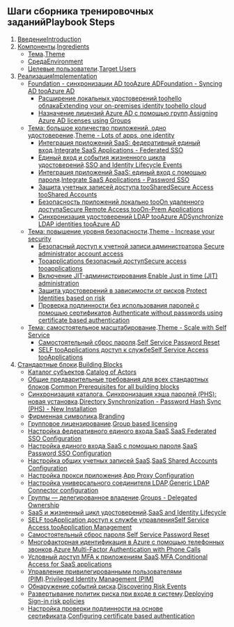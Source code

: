 ## <a name="playbook-steps"></a><span data-ttu-id="d4a0a-101">Шаги сборника тренировочных заданий</span><span class="sxs-lookup"><span data-stu-id="d4a0a-101">Playbook Steps</span></span>
1. [<span data-ttu-id="d4a0a-102">Введение</span><span class="sxs-lookup"><span data-stu-id="d4a0a-102">Introduction</span></span>](../articles/active-directory/active-directory-playbook-intro.md)
2. <span data-ttu-id="d4a0a-103">[Компоненты](../articles/active-directory/active-directory-playbook-ingredients.md).</span><span class="sxs-lookup"><span data-stu-id="d4a0a-103">[Ingredients](../articles/active-directory/active-directory-playbook-ingredients.md)</span></span>
    * <span data-ttu-id="d4a0a-104">[Тема](../articles/active-directory/active-directory-playbook-ingredients.md).</span><span class="sxs-lookup"><span data-stu-id="d4a0a-104">[Theme](../articles/active-directory/active-directory-playbook-ingredients.md)</span></span>
    * [<span data-ttu-id="d4a0a-105">Среда</span><span class="sxs-lookup"><span data-stu-id="d4a0a-105">Environment</span></span>](../articles/active-directory/active-directory-playbook-ingredients.md#theme)
    * <span data-ttu-id="d4a0a-106">[Целевые пользователи](../articles/active-directory/active-directory-playbook-ingredients.md#environment).</span><span class="sxs-lookup"><span data-stu-id="d4a0a-106">[Target Users](../articles/active-directory/active-directory-playbook-ingredients.md#environment)</span></span>
3. [<span data-ttu-id="d4a0a-107">Реализация</span><span class="sxs-lookup"><span data-stu-id="d4a0a-107">Implementation</span></span>](../articles/active-directory/active-directory-playbook-implementation.md)
   * [<span data-ttu-id="d4a0a-108">Foundation - синхронизации AD tooAzure AD</span><span class="sxs-lookup"><span data-stu-id="d4a0a-108">Foundation - Syncing AD tooAzure AD</span></span>](../articles/active-directory/active-directory-playbook-implementation.md#foundation---syncing-ad-to-azure-ad)
     * [<span data-ttu-id="d4a0a-109">Расширение локальных удостоверений toohello облака</span><span class="sxs-lookup"><span data-stu-id="d4a0a-109">Extending your on-premises identity toohello cloud</span></span>](../articles/active-directory/active-directory-playbook-implementation.md#extending-your-on-premises-identity-to-the-cloud)  
     * <span data-ttu-id="d4a0a-110">[Назначение лицензий Azure AD с помощью групп](../articles/active-directory/active-directory-playbook-implementation.md#assigning-azure-ad-licenses-using-groups).</span><span class="sxs-lookup"><span data-stu-id="d4a0a-110">[Assigning Azure AD licenses using Groups](../articles/active-directory/active-directory-playbook-implementation.md#assigning-azure-ad-licenses-using-groups)</span></span>
   * <span data-ttu-id="d4a0a-111">[Тема: большое количество приложений, одно удостоверение](../articles/active-directory/active-directory-playbook-implementation.md#theme---lots-of-apps-one-identity).</span><span class="sxs-lookup"><span data-stu-id="d4a0a-111">[Theme - Lots of apps, one identity](../articles/active-directory/active-directory-playbook-implementation.md#theme---lots-of-apps-one-identity)</span></span>
     * <span data-ttu-id="d4a0a-112">[Интеграция приложений SaaS: федеративный единый вход](../articles/active-directory/active-directory-playbook-implementation.md#integrate-saas-applications---federated-sso).</span><span class="sxs-lookup"><span data-stu-id="d4a0a-112">[Integrate SaaS Applications - Federated SSO](../articles/active-directory/active-directory-playbook-implementation.md#integrate-saas-applications---federated-sso)</span></span>
     * <span data-ttu-id="d4a0a-113">[Единый вход и события жизненного цикла удостоверений](../articles/active-directory/active-directory-playbook-implementation.md#sso-and-identity-lifecycle-events).</span><span class="sxs-lookup"><span data-stu-id="d4a0a-113">[SSO and Identity Lifecycle Events](../articles/active-directory/active-directory-playbook-implementation.md#sso-and-identity-lifecycle-events)</span></span>
     * <span data-ttu-id="d4a0a-114">[Интеграция приложений SaaS: единый вход с помощью пароля](../articles/active-directory/active-directory-playbook-implementation.md#integrate-saas-applications---password-sso).</span><span class="sxs-lookup"><span data-stu-id="d4a0a-114">[Integrate SaaS Applications - Password SSO](../articles/active-directory/active-directory-playbook-implementation.md#integrate-saas-applications---password-sso)</span></span>
     * [<span data-ttu-id="d4a0a-115">Защита учетных записей доступа tooShared</span><span class="sxs-lookup"><span data-stu-id="d4a0a-115">Secure Access tooShared Accounts</span></span>](../articles/active-directory/active-directory-playbook-implementation.md#secure-access-to-shared-accounts)
     * [<span data-ttu-id="d4a0a-116">Безопасность приложений локально tooOn удаленного доступа</span><span class="sxs-lookup"><span data-stu-id="d4a0a-116">Secure Remote Access tooOn-Prem Applications</span></span>](../articles/active-directory/active-directory-playbook-implementation.md#secure-remote-access-to-on-premises-applications)
     * [<span data-ttu-id="d4a0a-117">Синхронизация удостоверений LDAP tooAzure AD</span><span class="sxs-lookup"><span data-stu-id="d4a0a-117">Synchronize LDAP identities tooAzure AD</span></span>](../articles/active-directory/active-directory-playbook-implementation.md#synchronize-ldap-identities-to-azure-ad)
   * <span data-ttu-id="d4a0a-118">[Тема: повышение уровня безопасности](../articles/active-directory/active-directory-playbook-implementation.md#theme---increase-your-security).</span><span class="sxs-lookup"><span data-stu-id="d4a0a-118">[Theme - Increase your security](../articles/active-directory/active-directory-playbook-implementation.md#theme---increase-your-security)</span></span>
     * <span data-ttu-id="d4a0a-119">[Безопасный доступ к учетной записи администратора](../articles/active-directory/active-directory-playbook-implementation.md#secure-administrator-account-access).</span><span class="sxs-lookup"><span data-stu-id="d4a0a-119">[Secure administrator account access](../articles/active-directory/active-directory-playbook-implementation.md#secure-administrator-account-access)</span></span>
     * [<span data-ttu-id="d4a0a-120">Tooapplications безопасный доступ</span><span class="sxs-lookup"><span data-stu-id="d4a0a-120">Secure access tooapplications</span></span>](../articles/active-directory/active-directory-playbook-implementation.md#secure-access-to-applications)
     * <span data-ttu-id="d4a0a-121">[Включение JIT-администрирования](../articles/active-directory/active-directory-playbook-implementation.md#enable-just-in-time-jit-administration).</span><span class="sxs-lookup"><span data-stu-id="d4a0a-121">[Enable Just in time (JIT) administration](../articles/active-directory/active-directory-playbook-implementation.md#enable-just-in-time-jit-administration)</span></span>
     * <span data-ttu-id="d4a0a-122">[Защита удостоверений в зависимости от рисков](../articles/active-directory/active-directory-playbook-implementation.md#protect-identities-based-on-risk).</span><span class="sxs-lookup"><span data-stu-id="d4a0a-122">[Protect Identities based on risk](../articles/active-directory/active-directory-playbook-implementation.md#protect-identities-based-on-risk)</span></span>
     * <span data-ttu-id="d4a0a-123">[Проверка подлинности без использования паролей с помощью сертификатов](../articles/active-directory/active-directory-playbook-implementation.md#authenticate-without-passwords-using-certificate-based-authentication).</span><span class="sxs-lookup"><span data-stu-id="d4a0a-123">[Authenticate without passwords using certificate based authentication](../articles/active-directory/active-directory-playbook-implementation.md#authenticate-without-passwords-using-certificate-based-authentication)</span></span>
   * <span data-ttu-id="d4a0a-124">[Тема: самостоятельное масштабирование](../articles/active-directory/active-directory-playbook-implementation.md#theme---scale-with-self-service).</span><span class="sxs-lookup"><span data-stu-id="d4a0a-124">[Theme - Scale with Self Service](../articles/active-directory/active-directory-playbook-implementation.md#theme---scale-with-self-service)</span></span>
     * <span data-ttu-id="d4a0a-125">[Самостоятельный сброс пароля](../articles/active-directory/active-directory-playbook-implementation.md#self-service-password-reset).</span><span class="sxs-lookup"><span data-stu-id="d4a0a-125">[Self Service Password Reset](../articles/active-directory/active-directory-playbook-implementation.md#self-service-password-reset)</span></span>
     * [<span data-ttu-id="d4a0a-126">SELF tooApplications доступ к службе</span><span class="sxs-lookup"><span data-stu-id="d4a0a-126">Self Service Access tooApplications</span></span>](../articles/active-directory/active-directory-playbook-implementation.md#self-service-access-to-applications)
4. <span data-ttu-id="d4a0a-127">[Стандартные блоки](../articles/active-directory/active-directory-playbook-building-blocks.md).</span><span class="sxs-lookup"><span data-stu-id="d4a0a-127">[Building Blocks](../articles/active-directory/active-directory-playbook-building-blocks.md)</span></span>
   * <span data-ttu-id="d4a0a-128">[Каталог субъектов](../articles/active-directory/active-directory-playbook-building-blocks.md).</span><span class="sxs-lookup"><span data-stu-id="d4a0a-128">[Catalog of Actors](../articles/active-directory/active-directory-playbook-building-blocks.md)</span></span>
   * <span data-ttu-id="d4a0a-129">[Общие предварительные требования для всех стандартных блоков](../articles/active-directory/active-directory-playbook-building-blocks.md#common-prerequisites-for-all-building-blocks).</span><span class="sxs-lookup"><span data-stu-id="d4a0a-129">[Common Prerequisites for all building blocks](../articles/active-directory/active-directory-playbook-building-blocks.md#common-prerequisites-for-all-building-blocks)</span></span>
   * <span data-ttu-id="d4a0a-130">[Синхронизация каталога. Синхронизация хэша паролей (PHS): новая установка](../articles/active-directory/active-directory-playbook-building-blocks.md#directory-synchronization---password-hash-sync-phs---new-installation).</span><span class="sxs-lookup"><span data-stu-id="d4a0a-130">[Directory Synchronization - Password Hash Sync (PHS) - New Installation](../articles/active-directory/active-directory-playbook-building-blocks.md#directory-synchronization---password-hash-sync-phs---new-installation)</span></span>
   * <span data-ttu-id="d4a0a-131">[Фирменная символика](../articles/active-directory/active-directory-playbook-building-blocks.md#branding).</span><span class="sxs-lookup"><span data-stu-id="d4a0a-131">[Branding](../articles/active-directory/active-directory-playbook-building-blocks.md#branding)</span></span>
   * <span data-ttu-id="d4a0a-132">[Групповое лицензирование](../articles/active-directory/active-directory-playbook-building-blocks.md#group-based-licensing).</span><span class="sxs-lookup"><span data-stu-id="d4a0a-132">[Group based licensing](../articles/active-directory/active-directory-playbook-building-blocks.md#group-based-licensing)</span></span>
   * <span data-ttu-id="d4a0a-133">[Настройка федеративного единого входа SaaS](../articles/active-directory/active-directory-playbook-building-blocks.md#saas-federated-sso-configuration).</span><span class="sxs-lookup"><span data-stu-id="d4a0a-133">[SaaS Federated SSO Configuration](../articles/active-directory/active-directory-playbook-building-blocks.md#saas-federated-sso-configuration)</span></span>
   * <span data-ttu-id="d4a0a-134">[Настройка единого входа SaaS с помощью пароля](../articles/active-directory/active-directory-playbook-building-blocks.md#saas-password-sso-configuration).</span><span class="sxs-lookup"><span data-stu-id="d4a0a-134">[SaaS Password SSO Configuration](../articles/active-directory/active-directory-playbook-building-blocks.md#saas-password-sso-configuration)</span></span>
   * <span data-ttu-id="d4a0a-135">[Настройка общих учетных записей SaaS](../articles/active-directory/active-directory-playbook-building-blocks.md#saas-shared-accounts-configuration).</span><span class="sxs-lookup"><span data-stu-id="d4a0a-135">[SaaS Shared Accounts Configuration](../articles/active-directory/active-directory-playbook-building-blocks.md#saas-shared-accounts-configuration)</span></span>
   * <span data-ttu-id="d4a0a-136">[Настройка прокси приложения](../articles/active-directory/active-directory-playbook-building-blocks.md#app-proxy-configuration).</span><span class="sxs-lookup"><span data-stu-id="d4a0a-136">[App Proxy Configuration](../articles/active-directory/active-directory-playbook-building-blocks.md#app-proxy-configuration)</span></span>
   * <span data-ttu-id="d4a0a-137">[Настройка универсального соединителя LDAP](../articles/active-directory/active-directory-playbook-building-blocks.md#generic-ldap-connector-configuration).</span><span class="sxs-lookup"><span data-stu-id="d4a0a-137">[Generic LDAP Connector configuration](../articles/active-directory/active-directory-playbook-building-blocks.md#generic-ldap-connector-configuration)</span></span>
   * <span data-ttu-id="d4a0a-138">[Группы — делегированное владение](../articles/active-directory/active-directory-playbook-building-blocks.md#groups---delegated-ownership).</span><span class="sxs-lookup"><span data-stu-id="d4a0a-138">[Groups - Delegated Ownership](../articles/active-directory/active-directory-playbook-building-blocks.md#groups---delegated-ownership)</span></span>
   * <span data-ttu-id="d4a0a-139">[SaaS и жизненный цикл удостоверений](../articles/active-directory/active-directory-playbook-building-blocks.md#saas-and-identity-lifecycle).</span><span class="sxs-lookup"><span data-stu-id="d4a0a-139">[SaaS and Identity Lifecycle](../articles/active-directory/active-directory-playbook-building-blocks.md#saas-and-identity-lifecycle)</span></span>
   * [<span data-ttu-id="d4a0a-140">SELF tooApplication доступ к службе управления</span><span class="sxs-lookup"><span data-stu-id="d4a0a-140">Self Service Access tooApplication Management</span></span>](../articles/active-directory/active-directory-playbook-building-blocks.md#self-service-access-to-application-management)
   * <span data-ttu-id="d4a0a-141">[Самостоятельный сброс пароля](../articles/active-directory/active-directory-playbook-building-blocks.md#self-service-password-reset).</span><span class="sxs-lookup"><span data-stu-id="d4a0a-141">[Self Service Password Reset](../articles/active-directory/active-directory-playbook-building-blocks.md#self-service-password-reset)</span></span>
   * <span data-ttu-id="d4a0a-142">[Многофакторная идентификация в Azure с помощью телефонных звонков](../articles/active-directory/active-directory-playbook-building-blocks.md#azure-multi-factor-authentication-with-phone-calls).</span><span class="sxs-lookup"><span data-stu-id="d4a0a-142">[Azure Multi-Factor Authentication with Phone Calls](../articles/active-directory/active-directory-playbook-building-blocks.md#azure-multi-factor-authentication-with-phone-calls)</span></span>
   * <span data-ttu-id="d4a0a-143">[Условный доступ MFA к приложениям SaaS](../articles/active-directory/active-directory-playbook-building-blocks.md#mfa-conditional-access-for-saas-applications).</span><span class="sxs-lookup"><span data-stu-id="d4a0a-143">[MFA Conditional Access for SaaS applications](../articles/active-directory/active-directory-playbook-building-blocks.md#mfa-conditional-access-for-saas-applications)</span></span>
   * <span data-ttu-id="d4a0a-144">[Управление привилегированными пользователями (PIM)](../articles/active-directory/active-directory-playbook-building-blocks.md#privileged-identity-management-pim).</span><span class="sxs-lookup"><span data-stu-id="d4a0a-144">[Privileged Identity Management (PIM)](../articles/active-directory/active-directory-playbook-building-blocks.md#privileged-identity-management-pim)</span></span>
   * <span data-ttu-id="d4a0a-145">[Обнаружение событий риска](../articles/active-directory/active-directory-playbook-building-blocks.md#discovering-risk-events).</span><span class="sxs-lookup"><span data-stu-id="d4a0a-145">[Discovering Risk Events](../articles/active-directory/active-directory-playbook-building-blocks.md#discovering-risk-events)</span></span>
   * <span data-ttu-id="d4a0a-146">[Развертывание политик риска при входе в систему](../articles/active-directory/active-directory-playbook-building-blocks.md#deploying-sign-in-risk-policies).</span><span class="sxs-lookup"><span data-stu-id="d4a0a-146">[Deploying Sign-in risk policies](../articles/active-directory/active-directory-playbook-building-blocks.md#deploying-sign-in-risk-policies)</span></span>
   * <span data-ttu-id="d4a0a-147">[Настройка проверки подлинности на основе сертификата](../articles/active-directory/active-directory-playbook-building-blocks.md#configuring-certificate-based-authentication).</span><span class="sxs-lookup"><span data-stu-id="d4a0a-147">[Configuring certificate based authentication](../articles/active-directory/active-directory-playbook-building-blocks.md#configuring-certificate-based-authentication)</span></span>
